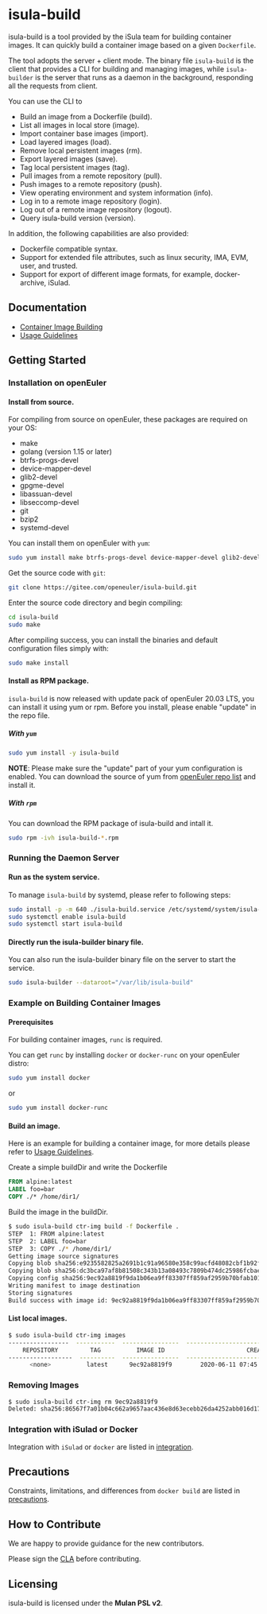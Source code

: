 # isula-build

isula-build is a tool provided by the iSula team for building container images. It can quickly build a container image based on a given `Dockerfile`.

The tool adopts the server + client mode. The binary file `isula-build` is the client that provides a CLI for building and managing images, while `isula-builder` is the server that runs as a daemon in the background, responding all the requests from client.

You can use the CLI to

- Build an image from a Dockerfile (build).
- List all images in local store (image).
- Import container base images (import).
- Load layered images (load).
- Remove local persistent images (rm).
- Export layered images (save).
- Tag local persistent images (tag).
- Pull images from a remote repository (pull).
- Push images to a remote repository (push).
- View operating environment and system information (info).
- Log in to a remote image repository (login).
- Log out of a remote image repository (logout).
- Query isula-build version (version).

In addition, the following capabilities are also provided:

- Dockerfile compatible syntax.
- Support for extended file attributes, such as linux security, IMA, EVM, user, and trusted.
- Support for export of different image formats, for example, docker-archive, iSulad.

## Documentation
- [Container Image Building](./doc/manual_en.md)
- [Usage Guidelines](./doc/manual_en.md#usage-guidelines)

## Getting Started

### Installation on openEuler

#### Install from source.

For compiling from source on openEuler, these packages are required on your OS:

- make
- golang (version 1.15 or later)
- btrfs-progs-devel
- device-mapper-devel
- glib2-devel
- gpgme-devel
- libassuan-devel
- libseccomp-devel
- git
- bzip2
- systemd-devel

You can install them on openEuler with `yum`:

```sh
sudo yum install make btrfs-progs-devel device-mapper-devel glib2-devel gpgme-devel libassuan-devel libseccomp-devel git bzip2 go-md2man systemd-devel golang
```

Get the source code with `git`:

```sh
git clone https://gitee.com/openeuler/isula-build.git
```

Enter the source code directory and begin compiling:

```sh
cd isula-build
sudo make
```

After compiling success, you can install the binaries and default configuration files simply with:

```sh
sudo make install
```

#### Install as RPM package.

`isula-build` is now released with update pack of openEuler 20.03 LTS, you can install it using yum or rpm. Before you install, please enable "update" in the repo file.

##### With `yum`

```sh
sudo yum install -y isula-build
```

**NOTE**: Please make sure the "update" part of your yum configuration is enabled. You can download the source of yum from [openEuler repo list](https://repo.openeuler.org/) and install it.

##### With `rpm`

You can download the RPM package of isula-build and intall it.

```sh
sudo rpm -ivh isula-build-*.rpm
```

### Running the Daemon Server

#### Run as the system service.

To manage `isula-build` by systemd, please refer to following steps:

```sh
sudo install -p -m 640 ./isula-build.service /etc/systemd/system/isula-build.service
sudo systemctl enable isula-build
sudo systemctl start isula-build
```

#### Directly run the isula-builder binary file.
You can also run the isula-builder binary file on the server to start the service.

```sh
sudo isula-builder --dataroot="/var/lib/isula-build"
```

### Example on Building Container Images

#### Prerequisites

For building container images, `runc` is required.

You can get `runc` by installing `docker` or `docker-runc` on your openEuler distro:

```sh
sudo yum install docker
```

or

```sh
sudo yum install docker-runc
```

#### Build an image.

Here is an example for building a container image, for more details please refer to [Usage Guidelines](./doc/manual_en.md#usage-guidelines).

Create a simple buildDir and write the Dockerfile

```dockerfile
FROM alpine:latest
LABEL foo=bar
COPY ./* /home/dir1/
```

Build the image in the buildDir.

```sh
$ sudo isula-build ctr-img build -f Dockerfile .
STEP  1: FROM alpine:latest
STEP  2: LABEL foo=bar
STEP  3: COPY ./* /home/dir1/
Getting image source signatures
Copying blob sha256:e9235582825a2691b1c91a96580e358c99acfd48082cbf1b92fd2ba4a791efc3
Copying blob sha256:dc3bca97af8b81508c343b13a08493c7809b474dc25986fcbae90c6722201be3
Copying config sha256:9ec92a8819f9da1b06ea9ff83307ff859af2959b70bfab101f6a325b1a211549
Writing manifest to image destination
Storing signatures
Build success with image id: 9ec92a8819f9da1b06ea9ff83307ff859af2959b70bfab101f6a325b1a211549
```

#### List local images.

```sh
$ sudo isula-build ctr-img images
-----------------  -----------  ----------------  ----------------------------------------------
    REPOSITORY         TAG          IMAGE ID                       CREATED
------------------  ----------  ----------------  ----------------------------------------------
      <none>          latest      9ec92a8819f9        2020-06-11 07:45:39.265106109 +0000 UTC
```

### Removing Images

```sh
$ sudo isula-build ctr-img rm 9ec92a8819f9
Deleted: sha256:86567f7a01b04c662a9657aac436e8d63ecebb26da4252abb016d177721fa11b
```

### Integration with iSulad or Docker

Integration with `iSulad` or `docker` are listed in [integration](./doc/manual_en.md#directly-integrating-a-container-engine).

## Precautions

Constraints, limitations, and differences from `docker build` are listed in [precautions](./doc/manual_en.md#precautions).

## How to Contribute

We are happy to provide guidance for the new contributors.

Please sign the [CLA](https://openeuler.org/en/cla.html) before contributing.

## Licensing

isula-build is licensed under the **Mulan PSL v2**.
